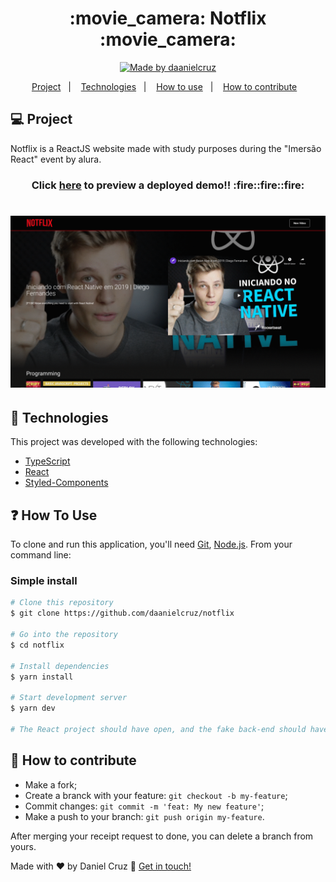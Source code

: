 <h1 align="center">
:movie_camera: Notflix :movie_camera:
</h1>

<p align="center">
<a href="https://www.linkedin.com/in/danielfercruz/">
<img alt="Made by daanielcruz" src="https://img.shields.io/badge/made%20by-daanielcruz-%2304D361">
</a>
  
</p>
<p align="center">
  <a href="#-project">Project</a>&nbsp;&nbsp;&nbsp;|&nbsp;&nbsp;&nbsp;
  <a href="#-technologies">Technologies</a>&nbsp;&nbsp;&nbsp;|&nbsp;&nbsp;&nbsp;
  <a href="#-how-to-use">How to use</a>&nbsp;&nbsp;&nbsp;|&nbsp;&nbsp;&nbsp;
  <a href="#-how-to-contribute">How to contribute</a>&nbsp;&nbsp;&nbsp;
</p>

## 💻 Project

Notflix is a ReactJS website made with study purposes during the "Imersão React" event by alura.

<h3 align="center">
Click <a href="https://notflix-one.vercel.app/">here</a> to preview a deployed demo!! :fire::fire::fire:
</h3>

<h1 align="center">
 <img alt="Example" title="Example" src=".github/notflix_presentation.gif" width="800px" />
</h1>


## 🔧 Technologies

This project was developed with the following technologies:

- [TypeScript][typescript]
- [React][reactjs]
- [Styled-Components](https://styled-components.com/)


## ❓ How To Use

To clone and run this application, you'll need [Git](https://git-scm.com), [Node.js][nodejs].
From your command line:

### Simple install

```bash
# Clone this repository
$ git clone https://github.com/daanielcruz/notflix

# Go into the repository
$ cd notflix

# Install dependencies
$ yarn install

# Start development server
$ yarn dev

# The React project should have open, and the fake back-end should have running at port 8080.
```

## 🤔 How to contribute

- Make a fork;
- Create a branck with your feature: `git checkout -b my-feature`;
- Commit changes: `git commit -m 'feat: My new feature'`;
- Make a push to your branch: `git push origin my-feature`.

After merging your receipt request to done, you can delete a branch from yours.

Made with ♥ by Daniel Cruz :wave: [Get in touch!](https://www.linkedin.com/in/danielfercruz/)

[nodejs]: https://nodejs.org/
[typescript]: https://www.typescriptlang.org/
[reactjs]: https://reactjs.org
[styled-components]:https://styled-components.com/
[yarn]: https://yarnpkg.com/
[vs]: https://code.visualstudio.com/
[vceditconfig]: https://marketplace.visualstudio.com/items?itemName=EditorConfig.EditorConfig
[vceslint]: https://marketplace.visualstudio.com/items?itemName=dbaeumer.vscode-eslint
[prettier]: https://marketplace.visualstudio.com/items?itemName=esbenp.prettier-vscode
